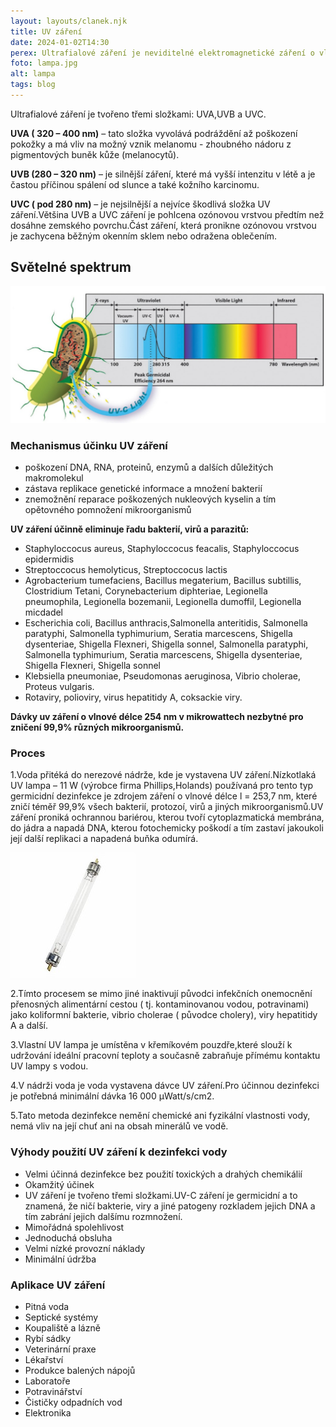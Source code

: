 ```yaml
---
layout: layouts/clanek.njk
title: UV záření
date: 2024-01-02T14:30
perex: Ultrafialové záření je neviditelné elektromagnetické záření o vlnové délce 400 – 4 nm a frekvenci 1015 - 1017Hz.. Je součástí slunečního spektra ( méně než 5%) a nachází se mezi viditelným slunečním zářením a rentgenovými paprsky.Je také produkováno uměle obloukovými lampami např. rtuťovými.
foto: lampa.jpg
alt: lampa
tags: blog
---
```



Ultrafialové záření je tvořeno třemi složkami: UVA,UVB a UVC.

**UVA ( 320 – 400 nm)** – tato složka vyvolává podráždění až poškození pokožky a má vliv na možný vznik melanomu - zhoubného nádoru z pigmentových buněk kůže (melanocytů).

**UVB (280 – 320 nm)** – je silnější záření, které má vyšší intenzitu v létě a je častou příčinou spálení od slunce a také kožního karcinomu.

**UVC ( pod 280 nm)** – je nejsilnější a nejvíce škodlivá složka UV záření.Většina UVB a UVC záření je pohlcena ozónovou vrstvou předtím než dosáhne zemského povrchu.Část záření, která pronikne ozónovou vrstvou je zachycena běžným okenním sklem nebo odražena oblečením.

## Světelné spektrum

![světelné spektrum](/images/spektrum.jpg)

### Mechanismus účinku UV záření

- poškození DNA, RNA, proteinů, enzymů a dalších důležitých makromolekul
- zástava replikace genetické informace a množení bakterií
- znemožnění reparace poškozených nukleových kyselin a tím  opětovného pomnožení mikroorganismů

**UV záření účinně eliminuje řadu bakterií, virů a parazitů:**

- Staphyloccocus aureus, Staphyloccocus feacalis, Staphyloccocus epidermidis
- Streptoccocus hemolyticus, Streptoccocus lactis
- Agrobacterium tumefaciens, Bacillus megaterium, Bacillus subtillis, Clostridium Tetani, Corynebacterium diphteriae, Legionella pneumophila, Legionella bozemanii, Legionella dumoffil, Legionella micdadel
- Escherichia coli, Bacillus anthracis,Salmonella anteritidis, Salmonella paratyphi, Salmonella typhimurium, Seratia marcescens, Shigella dysenteriae, Shigella Flexneri, Shigella sonnel, Salmonella paratyphi, Salmonella typhimurium, Seratia marcescens, Shigella dysenteriae, Shigella Flexneri, Shigella sonnel
- Klebsiella pneumoniae, Pseudomonas aeruginosa, Vibrio cholerae, Proteus vulgaris.
- Rotaviry, polioviry, virus hepatitidy A, coksackie viry.

**Dávky uv záření o vlnové délce 254 nm v mikrowattech nezbytné pro zničení 99,9% různých mikroorganismů.**

### Proces

1.Voda přitéká do nerezové nádrže, kde je vystavena UV záření.Nízkotlaká UV lampa – 11 W (výrobce firma Phillips,Holands) používaná pro tento typ germicidní dezinfekce je zdrojem záření o vlnové délce l = 253,7 nm, které zničí téměř 99,9% všech bakterií, protozoí, virů a jiných mikroorganismů.UV záření proniká ochrannou bariérou, kterou tvoří cytoplazmatická membrána, do jádra a napadá DNA, kterou fotochemicky poškodí a tím zastaví jakoukoli její další replikaci a napadená buňka odumírá.

![lampa](/images/lampa.jpg)

2.Tímto procesem se mimo jiné inaktivují původci infekčních onemocnění přenosných alimentární cestou ( tj. kontaminovanou vodou, potravinami) jako koliformní bakterie, vibrio cholerae ( původce cholery), viry hepatitidy A a další.

3.Vlastní UV lampa je umístěna v křemíkovém pouzdře,které slouží k udržování ideální pracovní teploty a současně zabraňuje přímému kontaktu UV lampy s vodou.

4.V nádrži voda je voda vystavena dávce UV záření.Pro účinnou dezinfekci je potřebná minimální dávka 16 000 µWatt/s/cm2.

5.Tato metoda dezinfekce nemění chemické ani fyzikální vlastnosti vody, nemá vliv na její chuť ani na obsah minerálů ve vodě.

### Výhody použití UV záření k dezinfekci vody

- Velmi účinná dezinfekce bez použití toxických a drahých chemikálií
- Okamžitý účinek
- UV záření je tvořeno třemi složkami.UV-C záření je germicidní a to znamená, že ničí bakterie, viry a jiné patogeny rozkladem jejich DNA a tím zabrání jejich dalšímu rozmnožení.
- Mimořádná spolehlivost
- Jednoduchá obsluha
- Velmi nízké provozní náklady
- Minimální údržba

### Aplikace UV záření

- Pitná voda
- Septické systémy
- Koupaliště a lázně
- Rybí sádky
- Veterinární praxe
- Lékařství
- Produkce balených nápojů
- Laboratoře
- Potravinářství
- Čističky odpadních vod
- Elektronika
